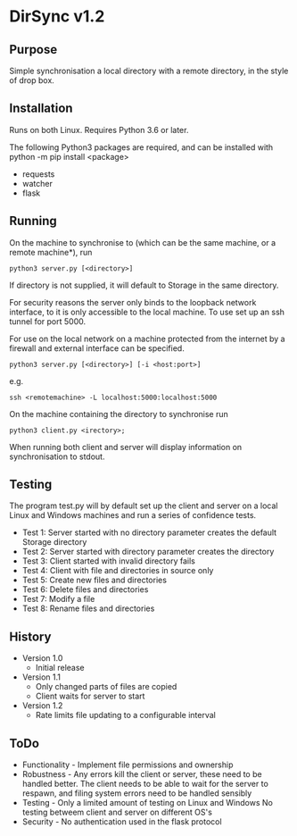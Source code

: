 DirSync v1.2
============

Purpose
-------
Simple synchronisation a local directory with a remote directory, in the style of drop box.


Installation
------------
Runs on both Linux. Requires Python 3.6 or later.

The following Python3 packages are required, and can be installed with python -m pip install &lt;package&gt;

* requests
* watcher
* flask


Running
-------
On the machine to synchronise to (which can be the same machine, or a remote machine*), run

    python3 server.py [<directory>]

If directory is not supplied, it will default to Storage in the same directory.

For security reasons the server only binds to the loopback network interface,
to it is only accessible to the local machine. To use set up an ssh tunnel for port 5000.

For use on the local network on a machine protected from the internet by a firewall and
external interface can be specified.

    python3 server.py [<directory>] [-i <host:port>]

e.g.

    ssh <remotemachine> -L localhost:5000:localhost:5000

On the machine containing the directory to synchronise run

    python3 client.py <irectory>;

When running both client and server will display information on synchronisation to stdout.


Testing
-------
The program test.py will by default set up the client and server on a local Linux and Windows
machines and run a series of confidence tests.

* Test 1: Server started with no directory parameter creates the default Storage directory
* Test 2: Server started with directory parameter creates the directory
* Test 3: Client started with invalid directory fails
* Test 4: Client with file and directories in source only
* Test 5: Create new files and directories
* Test 6: Delete files and directories
* Test 7: Modify a file
* Test 8: Rename files and directories


History
-------
* Version 1.0
  * Initial release
* Version 1.1
  * Only changed parts of files are copied
  * Client waits for server to start
* Version 1.2
  * Rate limits file updating to a configurable interval


ToDo
----
* Functionality - Implement file permissions and ownership
* Robustness    - Any errors kill the client or server, these need to be handled
                  better. The client needs to be able to wait for the server to
                  respawn, and filing system errors need to be handled sensibly
* Testing       - Only a limited amount of testing on Linux and Windows
                  No testing betweem client and server on different OS's
* Security      - No authentication used in the flask protocol
